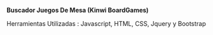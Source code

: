 **Buscador Juegos De Mesa (Kinwi BoardGames)**

Herramientas Utilizadas : Javascript, HTML, CSS, Jquery y Bootstrap

